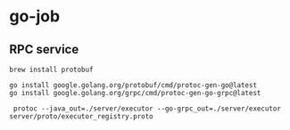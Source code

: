 # go-job

## RPC service

```shell
brew install protobuf
```
```shell
go install google.golang.org/protobuf/cmd/protoc-gen-go@latest
go install google.golang.org/grpc/cmd/protoc-gen-go-grpc@latest 

 protoc --java_out=./server/executor --go-grpc_out=./server/executor server/proto/executor_registry.proto
```
